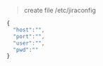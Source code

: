 
> create file /etc/jiraconfig

```javascript
{
  "host":"",
  "port":"",
  "user":"",
  "pwd":""
}
```